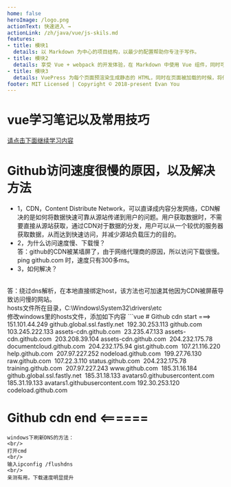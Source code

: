 ```yaml
---
home: false
heroImage: /logo.png
actionText: 快速进入 →
actionLink: /zh/java/vue/js-skils.md
features:
- title: 模块1
  details: 以 Markdown 为中心的项目结构，以最少的配置帮助你专注于写作。
- title: 模块2
  details: 享受 Vue + webpack 的开发体验，在 Markdown 中使用 Vue 组件，同时可以使用 Vue 来开发自定义主题。
- title: 模块3
  details: VuePress 为每个页面预渲染生成静态的 HTML，同时在页面被加载的时候，将作为 SPA 运行。
footer: MIT Licensed | Copyright © 2018-present Evan You
---
```

# vue学习笔记以及常用技巧
[请点击下面继续学习内容](/zh/java/vue/js-skils.md)

# Github访问速度很慢的原因，以及解决方法
- 1，CDN，Content Distribute Network，可以直译成内容分发网络，CDN解决的是如何将数据快速可靠从源站传递到用户的问题。用户获取数据时，不需要直接从源站获取，通过CDN对于数据的分发，用户可以从一个较优的服务器获取数据，从而达到快速访问，并减少源站负载压力的目的。
- 2，为什么访问速度慢、下载慢？
  <br/>
  答：github的CDN被某墙屏了，由于网络代理商的原因，所以访问下载很慢。ping github.com 时，速度只有300多ms。
- 3，如何解决？
<br/>
答：绕过dns解析，在本地直接绑定host，该方法也可加速其他因为CDN被屏蔽导致访问慢的网站。
<br/>
hosts文件所在目录，C:\Windows\System32\drivers\etc
<br/>
修改windows里的hosts文件，添加如下内容
```vue
# Github cdn start ===>
151.101.44.249 github.global.ssl.fastly.net 
192.30.253.113 github.com 
103.245.222.133 assets-cdn.github.com 
23.235.47.133 assets-cdn.github.com 
203.208.39.104 assets-cdn.github.com 
204.232.175.78 documentcloud.github.com 
204.232.175.94 gist.github.com 
107.21.116.220 help.github.com 
207.97.227.252 nodeload.github.com 
199.27.76.130 raw.github.com 
107.22.3.110 status.github.com 
204.232.175.78 training.github.com 
207.97.227.243 www.github.com 
185.31.16.184 github.global.ssl.fastly.net 
185.31.18.133 avatars0.githubusercontent.com 
185.31.19.133 avatars1.githubusercontent.com
192.30.253.120 codeload.github.com

# Github cdn end <======

```
windows下刷新DNS的方法：
<br/>
打开cmd
<br/>
输入ipconfig /flushdns
<br/>
亲测有用，下载速度明显提升
